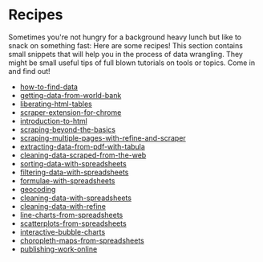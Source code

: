 
Recipes
=======

Sometimes you're not hungry for a background heavy lunch but like to snack on something fast: Here are some recipes! This section contains small snippets that will help you in the process of data wrangling. They might be small useful tips of full blown tutorials on tools or topics. Come in and find out!


+ [how-to-find-data]()
+ [getting-data-from-world-bank]()
+ [liberating-html-tables]()
+ [scraper-extension-for-chrome]()
+ [introduction-to-html]()
+ [scraping-beyond-the-basics]()
+ [scraping-multiple-pages-with-refine-and-scraper]()
+ [extracting-data-from-pdf-with-tabula]()
+ [cleaning-data-scraped-from-the-web]()
+ [sorting-data-with-spreadsheets]()
+ [filtering-data-with-spreadsheets]()
+ [formulae-with-spreadsheets]()
+ [geocoding]()
+ [cleaning-data-with-spreadsheets]()
+ [cleaning-data-with-refine]()
+ [line-charts-from-spreadsheets]()
+ [scatterplots-from-spreadsheets]()
+ [interactive-bubble-charts]()
+ [choropleth-maps-from-spreadsheets]()
+ [publishing-work-online]()

